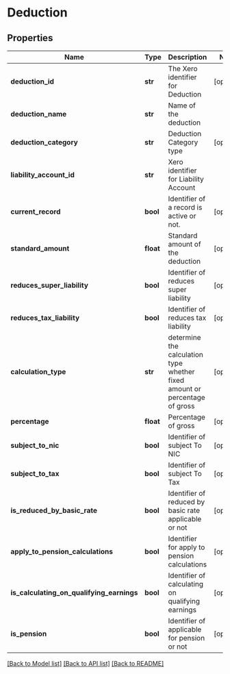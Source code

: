 # Deduction

## Properties
Name | Type | Description | Notes
------------ | ------------- | ------------- | -------------
**deduction_id** | **str** | The Xero identifier for Deduction | [optional] 
**deduction_name** | **str** | Name of the deduction | 
**deduction_category** | **str** | Deduction Category type | [optional] 
**liability_account_id** | **str** | Xero identifier for Liability Account | 
**current_record** | **bool** | Identifier of a record is active or not. | [optional] 
**standard_amount** | **float** | Standard amount of the deduction | [optional] 
**reduces_super_liability** | **bool** | Identifier of reduces super liability | [optional] 
**reduces_tax_liability** | **bool** | Identifier of reduces tax liability | [optional] 
**calculation_type** | **str** | determine the calculation type whether fixed amount or percentage of gross | [optional] 
**percentage** | **float** | Percentage of gross | [optional] 
**subject_to_nic** | **bool** | Identifier of subject To NIC | [optional] 
**subject_to_tax** | **bool** | Identifier of subject To Tax | [optional] 
**is_reduced_by_basic_rate** | **bool** | Identifier of reduced by basic rate applicable or not | [optional] 
**apply_to_pension_calculations** | **bool** | Identifier for apply to pension calculations | [optional] 
**is_calculating_on_qualifying_earnings** | **bool** | Identifier of calculating on qualifying earnings | [optional] 
**is_pension** | **bool** | Identifier of applicable for pension or not | [optional] 

[[Back to Model list]](../README.md#documentation-for-models) [[Back to API list]](../README.md#documentation-for-api-endpoints) [[Back to README]](../README.md)


